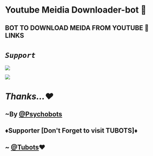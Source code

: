 # Youtube Meidia Downloader-bot 🎥

## BOT TO DOWNLOAD MEIDA FROM YOUTUBE 🐞LINKS
  

# <b><i> `Support` </i></b>

<a href="https://telegram.me/Psycho_Bots" target="_blank"><img src="https://img.shields.io/badge/Join-Channel-yellow.svg?style=for-the-badge&logo=Telegram"></a>

<a href="https://telegram.me/PsychoBots_Chat" target="_blank"><img src="https://img.shields.io/badge/Join-Support%20Group-brown.svg?style=for-the-badge&logo=Telegram"></a>

# <i> Thanks...❤️ </i> 


## ~By [@Psychobots](https://t.me/Psycho_Bots)

## ♦️Supporter [Don't Forget to visit TUBOTS]♦️

## ~ [@Tubots](https://t.me/tubots)❤️
